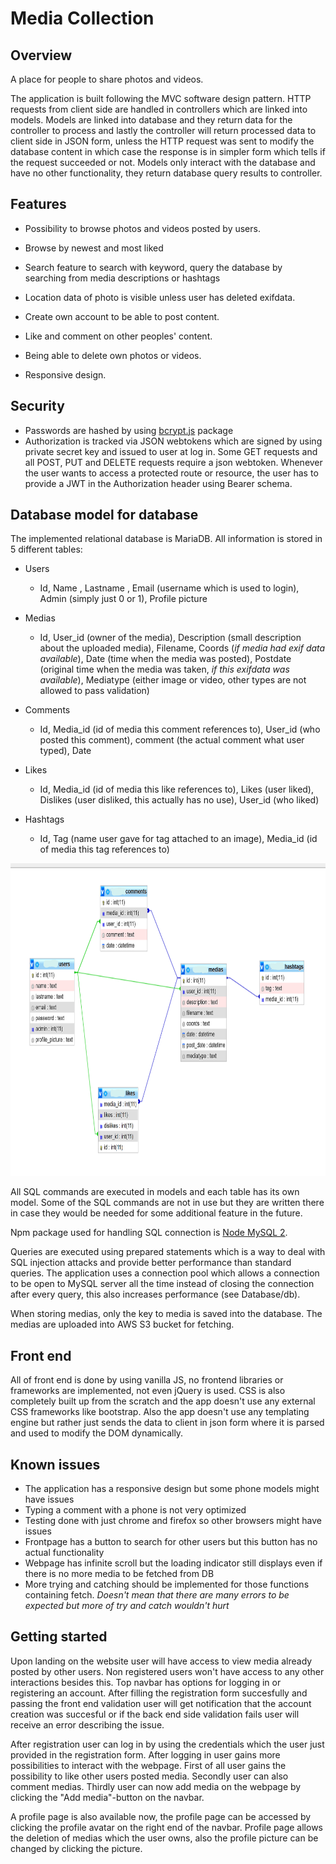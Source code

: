 # Media Collection

## Overview

A place for people to share photos and videos.

The application is built following the MVC software design pattern. HTTP requests from client side are handled in
controllers which are linked into models. Models are linked into database and they return data for the controller to
process and lastly the controller will return processed data to client side in JSON form, unless the HTTP request was
sent to modify the database content in which case the response is in simpler form which tells if the request succeeded
or not. Models only interact with the database and have no other functionality, they return database query results to
controller.

## Features

* Possibility to browse photos and videos posted by users.

* Browse by newest and most liked

* Search feature to search with keyword, query the database by searching from media descriptions or hashtags

* Location data of photo is visible unless user has deleted exifdata.

* Create own account to be able to post content.

* Like and comment on other peoples' content.

* Being able to delete own photos or videos.

* Responsive design.

## Security

* Passwords are hashed by using [bcrypt.js](https://www.npmjs.com/package/bcryptjs) package
* Authorization is tracked via JSON webtokens which are signed by using private secret key and issued to user at log
  in. Some GET requests and all POST, PUT and DELETE requests require a json webtoken. Whenever the user wants to access
  a protected route or resource, the user has to provide a JWT in the Authorization header using Bearer schema.

## Database model for database

The implemented relational database is MariaDB. All information is stored in 5 different tables:

* Users
    * Id, Name , Lastname , Email (username which is used to login), Admin (simply just 0 or 1), Profile picture

* Medias
    * Id, User_id (owner of the media), Description (small description about the uploaded media), Filename, Coords (*if
      media had exif data available*), Date (time when the media was posted), Postdate (original time when the media was
      taken, *if this exifdata was available*), Mediatype (either image or video, other types are not allowed to pass
      validation)

* Comments
    * Id, Media_id (id of media this comment references to), User_id (who posted this comment), comment (the actual
      comment what user typed), Date

* Likes
    * Id, Media_id (id of media this like references to), Likes (user liked), Dislikes (user disliked, this actually has
      no use), User_id (who liked)

* Hashtags
    * Id, Tag (name user gave for tag attached to an image), Media_id (id of media this tag references to)

<img src="./DB%20constraints.png" width="800" height="500" alt="db-constraints">

All SQL commands are executed in models and each table has its own model. Some of the SQL commands are not in use but
they are written there in case they would be needed for some additional feature in the future.

Npm package used for handling SQL connection is [Node MySQL 2](https://www.npmjs.com/package/mysql2).

Queries are executed using prepared statements which is a way to deal with SQL injection attacks and provide better
performance than standard queries. The application uses a connection pool which allows a connection to be open to MySQL
server all the time instead of closing the connection after every query, this also increases performance (see
Database/db).

When storing medias, only the key to media is saved into the database. The medias are uploaded into AWS S3 bucket for
fetching.

## Front end

All of front end is done by using vanilla JS, no frontend libraries or frameworks are implemented, not even jQuery is
used. CSS is also completely built up from the scratch and the app doesn't use any external CSS frameworks like
bootstrap. Also the app doesn't use any templating engine but rather just sends the data to client in json form where it
is parsed and used to modify the DOM dynamically.

## Known issues

* The application has a responsive design but some phone models might have issues
* Typing a comment with a phone is not very optimized
* Testing done with just chrome and firefox so other browsers might have issues
* Frontpage has a button to search for other users but this button has no actual functionality
* Webpage has infinite scroll but the loading indicator still displays even if there is no more media to be fetched from
  DB
* More trying and catching should be implemented for those functions containing fetch. *Doesn't mean that there are many
  errors to be expected but more of try and catch wouldn't hurt*

## Getting started

Upon landing on the website user will have access to view media already posted by other users. Non registered users
won't have access to any other interactions besides this. Top navbar has options for logging in or registering an
account. After filling the registration form succesfully and passing the front end validation user will get notification
that the account creation was succesful or if the back end side validation fails user will receive an error describing
the issue.

After registration user can log in by using the credentials which the user just provided in the registration form. After
logging in user gains more possibilities to interact with the webpage. First of all user gains the possibility to like
other users posted media. Secondly user can also comment medias. Thirdly user can now add media on the webpage by
clicking the "Add media"-button on the navbar.

A profile page is also available now, the profile page can be accessed by clicking the profile avatar on the right end
of the navbar. Profile page allows the deletion of medias which the user owns, also the profile picture can be changed
by clicking the picture.







